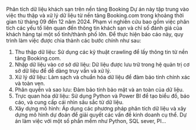  Phân tích dữ liệu khách sạn trên nền tảng Booking
 Dự án này tập trung vào việc thu thập và xử lý dữ liệu từ nền tảng Booking.com trong khoảng thời gian từ tháng 09 đến 12 năm 2024. Phạm vi nghiên cứu bao gồm việc phân tích các yếu tố liên quan đến thông tin khách sạn và chỉ số đánh giá của khách hàng tại một số tỉnh/thành phố lớn.
 Để thực hiện báo cáo này, quy trình làm việc được chia thành các bước chính như sau:
1.	Thu thập dữ liệu: Sử dụng các kỹ thuật crawling để lấy thông tin từ nền tảng Booking.com.
2.	Nhập dữ liệu vào cơ sở dữ liệu: Dữ liệu được lưu trữ trong hệ quản trị cơ sở dữ liệu để dễ dàng truy vấn và xử lý.
3.	Xử lý dữ liệu: Làm sạch và chuẩn hóa dữ liệu để đảm bảo tính chính xác và toàn vẹn.
4.	Phân quyền và sao lưu: Đảm bảo tính bảo mật và an toàn của dữ liệu.
5.	Trực quan hóa dữ liệu: Sử dụng Python và Power BI để tạo biểu đồ, báo cáo, và cung cấp cái nhìn sâu sắc từ dữ liệu.
6.	Xây dựng mô hình: Áp dụng các phương pháp phân tích dữ liệu và xây dựng mô hình dự đoán để giải quyết các vấn đề kinh doanh cụ thể.
 Dự án làm việc với một số phần mềm như Python, SQL sever, PI...   
